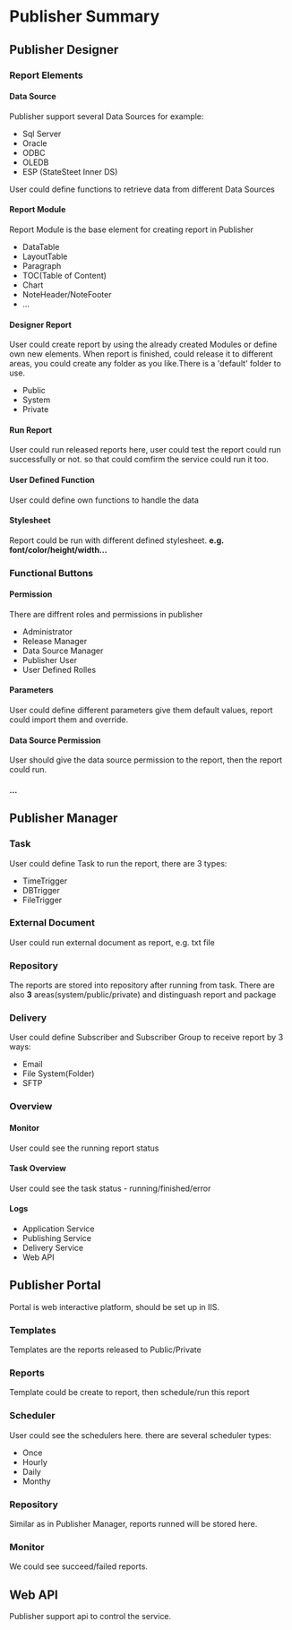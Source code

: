 # Publisher Summary
## Publisher Designer
### Report Elements
#### Data Source
Publisher support several Data Sources
for example:
- Sql Server
- Oracle
- ODBC
- OLEDB
- ESP (StateSteet Inner DS)

User could define functions to retrieve data from different Data Sources

#### Report Module
Report Module is the base element for creating report in Publisher
- DataTable
- LayoutTable
- Paragraph
- TOC(Table of Content)
- Chart
- NoteHeader/NoteFooter
- ...

#### Designer Report
User could create report by using the already created Modules or define own new elements.
When report is finished, could release it to different areas, you could create any folder as you like.There is a 'default' folder to use.
- Public
- System
- Private

#### Run Report
User could run released reports here, user could test the report could run successfully or not. so that could comfirm the service could run it too.

#### User Defined Function
User could define own functions to handle the data

#### Stylesheet
Report could be run with different defined stylesheet. **e.g. font/color/height/width...**

### Functional Buttons
#### Permission
There are diffrent roles and permissions in publisher
- Administrator
- Release Manager
- Data Source Manager
- Publisher User
- User Defined Rolles

#### Parameters
User could define different parameters give them default values, report could import them and override.

#### Data Source Permission
User should give the data source permission to the report, then the report could run.

#### ...

## Publisher Manager
### Task
User could define Task to run the report, there are 3 types:
- TimeTrigger
- DBTrigger
- FileTrigger

### External Document
User could run external document as report, e.g. txt file

### Repository
The reports are stored into repository after running from task.
There are also **3** areas(system/public/private) and distinguash report and package

### Delivery
User could define Subscriber and Subscriber Group to receive report by 3 ways:
- Email
- File System(Folder)
- SFTP

### Overview
#### Monitor
User could see the running report status

#### Task Overview
User could see the task status - running/finished/error

#### Logs
- Application Service
- Publishing Service
- Delivery Service
- Web API

## Publisher Portal
Portal is web interactive platform, should be set up in IIS.

### Templates
Templates are the reports released to Public/Private

### Reports
Template could be create to report, then schedule/run this report

### Scheduler
User could see  the schedulers here. there are several scheduler types:
- Once
- Hourly
- Daily
- Monthy

### Repository
Similar as in Publisher Manager, reports runned will be stored here.

### Monitor
We could see succeed/failed reports.

## Web API
Publisher support api to control the service.
